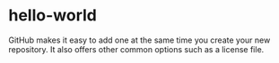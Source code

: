 # hello-world
GitHub makes it easy to add one at the same time you create your new repository. It also offers other common options such as a license file.
